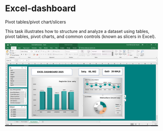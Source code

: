 # Excel-dashboard
Pivot tables/pivot chart/slicers


This task illustrates how to structure and analyze a dataset using tables, pivot tables, pivot charts, and common controls (known as slicers in Excel).

![Visual](https://github.com/Gunelhasan/Excel-dashboard/blob/main/Untitled.png)
